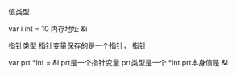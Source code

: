 值类型

var i int = 10
内存地址 &i

指针类型
指针变量保存的是一个指针， 指针

var prt *int = &i
prt是一个指针变量
prt类型是一个 *int
prt本身值是   &i


